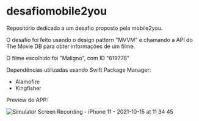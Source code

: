 # desafiomobile2you

Repositório dedicado a um desafio proposto pela mobile2you.

O desafio foi feito usando o design pattern "MVVM" e chamando a API do The Movie DB para obter informações de um filme.

O filme escolhido foi "Maligno", com ID "619778"

Dependências utilizadas usando Swift Package Manager:
- Alamofire
- Kingfisher

Preview do APP:



![Simulator Screen Recording - iPhone 11 - 2021-10-15 at 11 34 45](https://user-images.githubusercontent.com/83810561/137514931-2ce254ab-4476-4c25-bfcd-1275dacf387d.gif)
